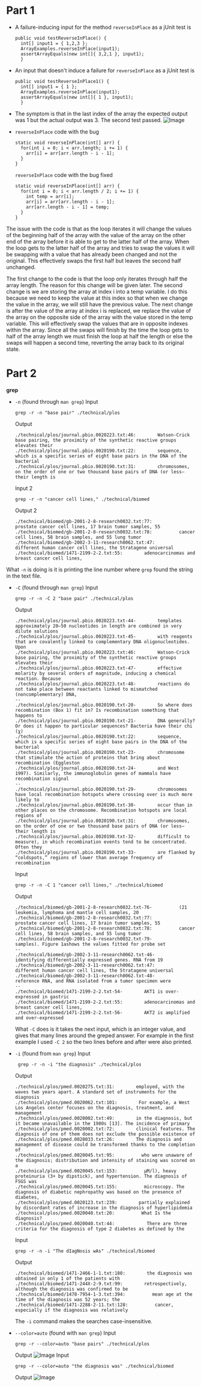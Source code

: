 # **Part 1**

* A failure-inducing input for the method `reverseInPlace` as a jUnit test is

  ```
  public void testReverseInPlace() {
    int[] input1 = { 1,2,3 };
    ArrayExamples.reverseInPlace(input1);
    assertArrayEquals(new int[]{ 3,2,1 }, input1);
	}
  ```

* An input that doesn't induce a failure for `reverseInPlace` as a jUnit test is

  ```
  public void testReverseInPlace1() {
    int[] input1 = { 1 };
    ArrayExamples.reverseInPlace(input1);
    assertArrayEquals(new int[]{ 1 }, input1);
	}
  ```

* The symptom is that in the last index of the array the expected output was 1 but the actual output was 3. The second test passed.
  ![Image](Testing-reverseInPlace.png)

* `reverseInPlace` code with the bug
  ```
  static void reverseInPlace(int[] arr) {
    for(int i = 0; i < arr.length; i += 1) {
      arr[i] = arr[arr.length - i - 1];
    }
  }
  ```

  `reverseInPlace` code with the bug fixed
  ```
  static void reverseInPlace(int[] arr) {
    for(int i = 0; i < arr.length / 2; i += 1) {
      int temp = arr[i]; 
      arr[i] = arr[arr.length - i - 1];
      arr[arr.length - i - 1] = temp; 
    }
  }
  ```
 The issue with the code is that as the loop iterates it will change the values of the beginning half of the array with the value of the array on the other end of the array before it is able
 to get to the latter half of the array. When the loop gets to the latter half of the array and tries to swap the values it will be swapping with a value that has already been changed and not
 the original. This effectively swaps the first half but leaves the second half unchanged. 

 The first change to the code is that the loop only iterates through half the array length. The reason for this change will be given later. The second change is we are storing the array at
 index i into a temp variable. I do this because we need to keep the value at this index so that when we change the value in the array, we will still have the previous value. The next change is
 after the value of the array at index i is replaced, we replace the value of the array on the opposite side of the array with the value stored in the temp variable. This will effectively swap 
 the values that are in opposite indexes within the array. Since all the swaps will finish by the time the loop gets to half of the array length we must finish the loop at half the length or else
 the swaps will happen a second time, reverting the array back to its original state. 

 # **Part 2**

 **grep**

 * `-n` (found through `man grep`)
   Input
   ```
   grep -r -n "base pair" ./technical/plos
   ```
   Output
   ```
   ./technical/plos/journal.pbio.0020223.txt:46:        Watson-Crick base pairing, the proximity of the synthetic reactive groups elevates their
   ./technical/plos/journal.pbio.0020190.txt:22:        sequence, which is a specific series of eight base pairs in the DNA of the bacterial
   ./technical/plos/journal.pbio.0020190.txt:31:        chromosomes, on the order of one or two thousand base pairs of DNA (or less—their length is
   ```
   Input 2
   ```
   grep -r -n "cancer cell lines," ./technical/biomed
   ```
   Output 2
   ```
   ./technical/biomed/gb-2001-2-8-research0032.txt:77:          prostate cancer cell lines, 17 brain tumor samples, 55
   ./technical/biomed/gb-2001-2-8-research0032.txt:78:          cancer cell lines, 58 brain samples, and 55 lung tumor
   ./technical/biomed/gb-2002-3-11-research0062.txt:47:        different human cancer cell lines, the Stratagene universal
   ./technical/biomed/1471-2199-2-2.txt:55:        adenocarcinomas and breast cancer cell lines, 
   ```
  What `-n` is doing is it is printing the line number where `grep` found the string in the text file.

* `-C` (found through `man grep`)
  Input
  ```
  grep -r -n -C 2 "base pair" ./technical/plos
  ```
  Output
  ```
  ./technical/plos/journal.pbio.0020223.txt-44-        templates approximately 20–50 nucleotides in length are combined in very dilute solutions
  ./technical/plos/journal.pbio.0020223.txt-45-        with reagents that are covalently linked to complementary DNA oligonucleotides. Upon
  ./technical/plos/journal.pbio.0020223.txt:46:        Watson-Crick base pairing, the proximity of the synthetic reactive groups elevates their
  ./technical/plos/journal.pbio.0020223.txt-47-        effective molarity by several orders of magnitude, inducing a chemical reaction. Because
  ./technical/plos/journal.pbio.0020223.txt-48-        reactions do not take place between reactants linked to mismatched (noncomplementary) DNA,
  --
  ./technical/plos/journal.pbio.0020190.txt-20-        So where does recombination (Box 1) fit in? Is recombination something that happens to
  ./technical/plos/journal.pbio.0020190.txt-21-        DNA generally? Or does it happen to particular sequences? Bacteria have their chi (χ)
  ./technical/plos/journal.pbio.0020190.txt:22:        sequence, which is a specific series of eight base pairs in the DNA of the bacterial
  ./technical/plos/journal.pbio.0020190.txt-23-        chromosome that stimulate the action of proteins that bring about recombination (Eggleston
  ./technical/plos/journal.pbio.0020190.txt-24-        and West 1997). Similarly, the immunoglobulin genes of mammals have recombination signal
  --
  ./technical/plos/journal.pbio.0020190.txt-29-        chromosomes have local recombination hotspots where crossing over is much more likely to
  ./technical/plos/journal.pbio.0020190.txt-30-        occur than in other places on the chromosome. Recombination hotspots are local regions of
  ./technical/plos/journal.pbio.0020190.txt:31:        chromosomes, on the order of one or two thousand base pairs of DNA (or less—their length is
  ./technical/plos/journal.pbio.0020190.txt-32-        difficult to measure), in which recombination events tend to be concentrated. Often they
  ./technical/plos/journal.pbio.0020190.txt-33-        are flanked by “coldspots,” regions of lower than average frequency of recombination
  ```
  Input
  ```
  grep -r -n -C 1 "cancer cell lines," ./technical/biomed
  ```
  Output
  ```
  ./technical/biomed/gb-2001-2-8-research0032.txt-76-          (21 leukemia, lymphoma and mantle cell samples, 20
  ./technical/biomed/gb-2001-2-8-research0032.txt:77:          prostate cancer cell lines, 17 brain tumor samples, 55
  ./technical/biomed/gb-2001-2-8-research0032.txt:78:          cancer cell lines, 58 brain samples, and 55 lung tumor
  ./technical/biomed/gb-2001-2-8-research0032.txt-79-          samples). Figure 1ashows the values fitted for probe set
  --
  ./technical/biomed/gb-2002-3-11-research0062.txt-46-        identifying differentially expressed genes. RNA from 19
  ./technical/biomed/gb-2002-3-11-research0062.txt:47:        different human cancer cell lines, the Stratagene universal
  ./technical/biomed/gb-2002-3-11-research0062.txt-48-        reference RNA, and RNA isolated from a tumor specimen were
  --
  ./technical/biomed/1471-2199-2-2.txt-54-        AKT1 is over-expressed in gastric
  ./technical/biomed/1471-2199-2-2.txt:55:        adenocarcinomas and breast cancer cell lines, 
  ./technical/biomed/1471-2199-2-2.txt-56-        AKT2 is amplified and over-expressed
  ```
  What `-C` does is it takes the next input, which is an integer value, and gives that many lines around the greped answer. For example in the first example I used `-C 2` so the two lines
  before and after were also printed.

* `-i` (found from `man grep`)
  Input
  ```
   grep -r -n -i "the diagnosis" ./technical/plos
  ```
  Output
  ```
  ./technical/plos/pmed.0020275.txt:31:        employed, with the waves two years apart. A standard set of instruments for the diagnosis
  ./technical/plos/pmed.0020062.txt:101:        For example, a West Los Angeles center focuses on the diagnosis, treatment, and management
  ./technical/plos/pmed.0020002.txt:49:        in the diagnosis, but it became unavailable in the 1980s [13]. The incidence of primary
  ./technical/plos/pmed.0020002.txt:72:        clinical features. The diagnosis of one of them does not exclude the possible existence of
  ./technical/plos/pmed.0020033.txt:26:        The diagnosis and management of disease could be transformed thanks to the completion of
  ./technical/plos/pmed.0020045.txt:95:          who were unaware of the diagnosis; distribution and intensity of staining was scored on a
  ./technical/plos/pmed.0020045.txt:153:          μM/l), heavy proteinuria (3+ by dipstick), and hypertension. The diagnosis of FSGS was
  ./technical/plos/pmed.0020045.txt:155:          microscopy. The diagnosis of diabetic nephropathy was based on the presence of diabetes,
  ./technical/plos/pmed.0020123.txt:239:        partially explained by discordant rates of increase in the diagnosis of hyperlipidemia
  ./technical/plos/pmed.0020040.txt:20:          What Is the diagnosis?
  ./technical/plos/pmed.0020040.txt:44:            There are three criteria for the diagnosis of type 2 diabetes as defined by the
  ```
  Input
  ```
  grep -r -n -i "The dIagNosis wAs" ./technical/biomed
  ```
  Output
  ```
  ./technical/biomed/1471-2466-1-1.txt:180:        the diagnosis was obtained in only 1 of the patients with
  ./technical/biomed/1471-244X-2-9.txt:99:        retrospectively, although the diagnosis was confirmed to be
  ./technical/biomed/1478-7954-1-3.txt:394:          mean age at the time of the diagnosis was 52 years; the
  ./technical/biomed/1471-2288-2-11.txt:128:          cancer, especially if the diagnosis was relatively
  ```
  The `-i` command makes the searches case-insensitive.

* `--color=auto` (found with `man grep`)
  Input
  ```
  grep -r --color=auto "base pairs" ./technical/plos
  ```
  Output
  ![Image](highlighted1.png)
  Input
  ```
  grep -r --color=auto "the diagnosis was" ./technical/biomed
  ```
  Output
  ![Image](highlighted2.png)
